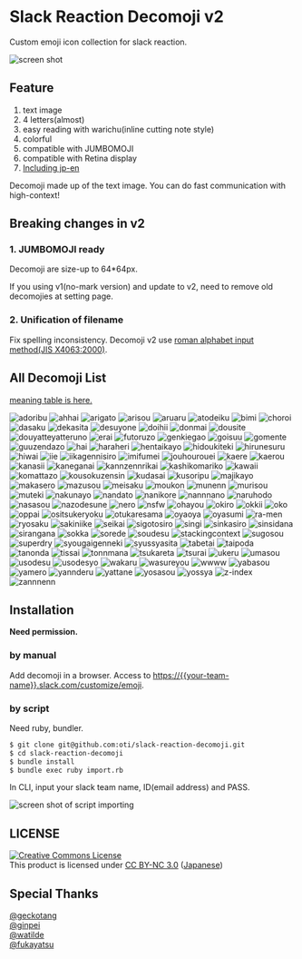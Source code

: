 # Slack Reaction Decomoji v2

Custom emoji icon collection for slack reaction.

![screen shot](https://raw.githubusercontent.com/oti/slack-reaction-decomoji/master/ss.png)

## Feature

1. text image
2. 4 letters(almost)
3. easy reading with warichu(inline cutting note style)
4. colorful
5. compatible with JUMBOMOJI
6. compatible with Retina display
7. [Including jp-en](decomoji-list.md)

Decomoji made up of the text image. You can do fast communication with high-context!

## Breaking changes in v2



### 1. JUMBOMOJI ready

Decomoji are size-up to 64*64px.

If you using v1(no-mark version) and update to v2, need to remove old decomojies at setting page.

### 2. Unification of filename

Fix spelling inconsistency. Decomoji v2 use [roman alphabet input method(JIS X4063:2000)](https://ja.wikipedia.org/wiki/%E3%83%AD%E3%83%BC%E3%83%9E%E5%AD%97%E5%85%A5%E5%8A%9B#.E5.BF.85.E3.81.9A.E5.AE.9F.E8.A3.85.E3.81.97.E3.81.AA.E3.81.91.E3.82.8C.E3.81.B0.E3.81.84.E3.81.91.E3.81.AA.E3.81.84.E5.85.A5.E5.8A.9B.E6.96.B9.E5.BC.8F).

## All Decomoji List

[meaning table is here.](decomoji-list.md)

![adoribu](https://raw.githubusercontent.com/oti/slack-reaction-decomoji/master/dist/adoribu.png)
![ahhai](https://raw.githubusercontent.com/oti/slack-reaction-decomoji/master/dist/ahhai.png)
![arigato](https://raw.githubusercontent.com/oti/slack-reaction-decomoji/master/dist/arigato.png)
![arisou](https://raw.githubusercontent.com/oti/slack-reaction-decomoji/master/dist/arisou.png)
![aruaru](https://raw.githubusercontent.com/oti/slack-reaction-decomoji/master/dist/aruaru.png)
![atodeiku](https://raw.githubusercontent.com/oti/slack-reaction-decomoji/master/dist/atodeiku.png)
![bimi](https://raw.githubusercontent.com/oti/slack-reaction-decomoji/master/dist/bimi.png)
![choroi](https://raw.githubusercontent.com/oti/slack-reaction-decomoji/master/dist/choroi.png)
![dasaku](https://raw.githubusercontent.com/oti/slack-reaction-decomoji/master/dist/dasaku.png)
![dekasita](https://raw.githubusercontent.com/oti/slack-reaction-decomoji/master/dist/dekasita.png)
![desuyone](https://raw.githubusercontent.com/oti/slack-reaction-decomoji/master/dist/desuyone.png)
![doihii](https://raw.githubusercontent.com/oti/slack-reaction-decomoji/master/dist/doihii.png)
![donmai](https://raw.githubusercontent.com/oti/slack-reaction-decomoji/master/dist/donmai.png)
![dousite](https://raw.githubusercontent.com/oti/slack-reaction-decomoji/master/dist/dousite.png)
![douyatteyatteruno](https://raw.githubusercontent.com/oti/slack-reaction-decomoji/master/dist/douyatteyatteruno.png)
![erai](https://raw.githubusercontent.com/oti/slack-reaction-decomoji/master/dist/erai.png)
![futoruzo](https://raw.githubusercontent.com/oti/slack-reaction-decomoji/master/dist/futoruzo.png)
![genkiegao](https://raw.githubusercontent.com/oti/slack-reaction-decomoji/master/dist/genkiegao.png)
![goisuu](https://raw.githubusercontent.com/oti/slack-reaction-decomoji/master/dist/goisuu.png)
![gomente](https://raw.githubusercontent.com/oti/slack-reaction-decomoji/master/dist/gomente.png)
![guuzendazo](https://raw.githubusercontent.com/oti/slack-reaction-decomoji/master/dist/guuzendazo.png)
![hai](https://raw.githubusercontent.com/oti/slack-reaction-decomoji/master/dist/hai.png)
![haraheri](https://raw.githubusercontent.com/oti/slack-reaction-decomoji/master/dist/haraheri.png)
![hentaikayo](https://raw.githubusercontent.com/oti/slack-reaction-decomoji/master/dist/hentaikayo.png)
![hidoukiteki](https://raw.githubusercontent.com/oti/slack-reaction-decomoji/master/dist/hidoukiteki.png)
![hirunesuru](https://raw.githubusercontent.com/oti/slack-reaction-decomoji/master/dist/hirunesuru.png)
![hiwai](https://raw.githubusercontent.com/oti/slack-reaction-decomoji/master/dist/hiwai.png)
![iie](https://raw.githubusercontent.com/oti/slack-reaction-decomoji/master/dist/iie.png)
![iikagennisiro](https://raw.githubusercontent.com/oti/slack-reaction-decomoji/master/dist/iikagennisiro.png)
![imifumei](https://raw.githubusercontent.com/oti/slack-reaction-decomoji/master/dist/imifumei.png)
![jouhourouei](https://raw.githubusercontent.com/oti/slack-reaction-decomoji/master/dist/jouhourouei.png)
![kaere](https://raw.githubusercontent.com/oti/slack-reaction-decomoji/master/dist/kaere.png)
![kaerou](https://raw.githubusercontent.com/oti/slack-reaction-decomoji/master/dist/kaerou.png)
![kanasii](https://raw.githubusercontent.com/oti/slack-reaction-decomoji/master/dist/kanasii.png)
![kaneganai](https://raw.githubusercontent.com/oti/slack-reaction-decomoji/master/dist/kaneganai.png)
![kannzennrikai](https://raw.githubusercontent.com/oti/slack-reaction-decomoji/master/dist/kannzennrikai.png)
![kashikomariko](https://raw.githubusercontent.com/oti/slack-reaction-decomoji/master/dist/kashikomariko.png)
![kawaii](https://raw.githubusercontent.com/oti/slack-reaction-decomoji/master/dist/kawaii.png)
![komattazo](https://raw.githubusercontent.com/oti/slack-reaction-decomoji/master/dist/komattazo.png)
![kousokuzensin](https://raw.githubusercontent.com/oti/slack-reaction-decomoji/master/dist/kousokuzensin.png)
![kudasai](https://raw.githubusercontent.com/oti/slack-reaction-decomoji/master/dist/kudasai.png)
![kusoripu](https://raw.githubusercontent.com/oti/slack-reaction-decomoji/master/dist/kusoripu.png)
![majikayo](https://raw.githubusercontent.com/oti/slack-reaction-decomoji/master/dist/majikayo.png)
![makasero](https://raw.githubusercontent.com/oti/slack-reaction-decomoji/master/dist/makasero.png)
![mazusou](https://raw.githubusercontent.com/oti/slack-reaction-decomoji/master/dist/mazusou.png)
![meisaku](https://raw.githubusercontent.com/oti/slack-reaction-decomoji/master/dist/meisaku.png)
![moukon](https://raw.githubusercontent.com/oti/slack-reaction-decomoji/master/dist/moukon.png)
![munenn](https://raw.githubusercontent.com/oti/slack-reaction-decomoji/master/dist/munenn.png)
![murisou](https://raw.githubusercontent.com/oti/slack-reaction-decomoji/master/dist/murisou.png)
![muteki](https://raw.githubusercontent.com/oti/slack-reaction-decomoji/master/dist/muteki.png)
![nakunayo](https://raw.githubusercontent.com/oti/slack-reaction-decomoji/master/dist/nakunayo.png)
![nandato](https://raw.githubusercontent.com/oti/slack-reaction-decomoji/master/dist/nandato.png)
![nanikore](https://raw.githubusercontent.com/oti/slack-reaction-decomoji/master/dist/nanikore.png)
![nannnano](https://raw.githubusercontent.com/oti/slack-reaction-decomoji/master/dist/nannnano.png)
![naruhodo](https://raw.githubusercontent.com/oti/slack-reaction-decomoji/master/dist/naruhodo.png)
![nasasou](https://raw.githubusercontent.com/oti/slack-reaction-decomoji/master/dist/nasasou.png)
![nazodesune](https://raw.githubusercontent.com/oti/slack-reaction-decomoji/master/dist/nazodesune.png)
![nero](https://raw.githubusercontent.com/oti/slack-reaction-decomoji/master/dist/nero.png)
![nsfw](https://raw.githubusercontent.com/oti/slack-reaction-decomoji/master/dist/nsfw.png)
![ohayou](https://raw.githubusercontent.com/oti/slack-reaction-decomoji/master/dist/ohayou.png)
![okiro](https://raw.githubusercontent.com/oti/slack-reaction-decomoji/master/dist/okiro.png)
![okkii](https://raw.githubusercontent.com/oti/slack-reaction-decomoji/master/dist/okkii.png)
![oko](https://raw.githubusercontent.com/oti/slack-reaction-decomoji/master/dist/oko.png)
![oppai](https://raw.githubusercontent.com/oti/slack-reaction-decomoji/master/dist/oppai.png)
![ositsukeryoku](https://raw.githubusercontent.com/oti/slack-reaction-decomoji/master/dist/ositsukeryoku.png)
![otukaresama](https://raw.githubusercontent.com/oti/slack-reaction-decomoji/master/dist/otukaresama.png)
![oyaoya](https://raw.githubusercontent.com/oti/slack-reaction-decomoji/master/dist/oyaoya.png)
![oyasumi](https://raw.githubusercontent.com/oti/slack-reaction-decomoji/master/dist/oyasumi.png)
![ra-men](https://raw.githubusercontent.com/oti/slack-reaction-decomoji/master/dist/ra-men.png)
![ryosaku](https://raw.githubusercontent.com/oti/slack-reaction-decomoji/master/dist/ryosaku.png)
![sakiniike](https://raw.githubusercontent.com/oti/slack-reaction-decomoji/master/dist/sakiniike.png)
![seikai](https://raw.githubusercontent.com/oti/slack-reaction-decomoji/master/dist/seikai.png)
![sigotosiro](https://raw.githubusercontent.com/oti/slack-reaction-decomoji/master/dist/sigotosiro.png)
![singi](https://raw.githubusercontent.com/oti/slack-reaction-decomoji/master/dist/singi.png)
![sinkasiro](https://raw.githubusercontent.com/oti/slack-reaction-decomoji/master/dist/sinkasiro.png)
![sinsidana](https://raw.githubusercontent.com/oti/slack-reaction-decomoji/master/dist/sinsidana.png)
![sirangana](https://raw.githubusercontent.com/oti/slack-reaction-decomoji/master/dist/sirangana.png)
![sokka](https://raw.githubusercontent.com/oti/slack-reaction-decomoji/master/dist/sokka.png)
![sorede](https://raw.githubusercontent.com/oti/slack-reaction-decomoji/master/dist/sorede.png)
![soudesu](https://raw.githubusercontent.com/oti/slack-reaction-decomoji/master/dist/soudesu.png)
![stackingcontext](https://raw.githubusercontent.com/oti/slack-reaction-decomoji/master/dist/stackingcontext.png)
![sugosou](https://raw.githubusercontent.com/oti/slack-reaction-decomoji/master/dist/sugosou.png)
![superdry](https://raw.githubusercontent.com/oti/slack-reaction-decomoji/master/dist/superdry.png)
![syougaigenneki](https://raw.githubusercontent.com/oti/slack-reaction-decomoji/master/dist/syougaigenneki.png)
![syussyasita](https://raw.githubusercontent.com/oti/slack-reaction-decomoji/master/dist/syussyasita.png)
![tabetai](https://raw.githubusercontent.com/oti/slack-reaction-decomoji/master/dist/tabetai.png)
![taipoda](https://raw.githubusercontent.com/oti/slack-reaction-decomoji/master/dist/taipoda.png)
![tanonda](https://raw.githubusercontent.com/oti/slack-reaction-decomoji/master/dist/tanonda.png)
![tissai](https://raw.githubusercontent.com/oti/slack-reaction-decomoji/master/dist/tissai.png)
![tonnmana](https://raw.githubusercontent.com/oti/slack-reaction-decomoji/master/dist/tonnmana.png)
![tsukareta](https://raw.githubusercontent.com/oti/slack-reaction-decomoji/master/dist/tsukareta.png)
![tsurai](https://raw.githubusercontent.com/oti/slack-reaction-decomoji/master/dist/tsurai.png)
![ukeru](https://raw.githubusercontent.com/oti/slack-reaction-decomoji/master/dist/ukeru.png)
![umasou](https://raw.githubusercontent.com/oti/slack-reaction-decomoji/master/dist/umasou.png)
![usodesu](https://raw.githubusercontent.com/oti/slack-reaction-decomoji/master/dist/usodesu.png)
![usodesyo](https://raw.githubusercontent.com/oti/slack-reaction-decomoji/master/dist/usodesyo.png)
![wakaru](https://raw.githubusercontent.com/oti/slack-reaction-decomoji/master/dist/wakaru.png)
![wasureyou](https://raw.githubusercontent.com/oti/slack-reaction-decomoji/master/dist/wasureyou.png)
![wwww](https://raw.githubusercontent.com/oti/slack-reaction-decomoji/master/dist/wwww.png)
![yabasou](https://raw.githubusercontent.com/oti/slack-reaction-decomoji/master/dist/yabasou.png)
![yamero](https://raw.githubusercontent.com/oti/slack-reaction-decomoji/master/dist/yamero.png)
![yannderu](https://raw.githubusercontent.com/oti/slack-reaction-decomoji/master/dist/yannderu.png)
![yattane](https://raw.githubusercontent.com/oti/slack-reaction-decomoji/master/dist/yattane.png)
![yosasou](https://raw.githubusercontent.com/oti/slack-reaction-decomoji/master/dist/yosasou.png)
![yossya](https://raw.githubusercontent.com/oti/slack-reaction-decomoji/master/dist/yossya.png)
![z-index](https://raw.githubusercontent.com/oti/slack-reaction-decomoji/master/dist/z-index.png)
![zannnenn](https://raw.githubusercontent.com/oti/slack-reaction-decomoji/master/dist/zannnenn.png)

## Installation

**Need permission.**

### by manual

Add decomoji in a browser. Access to [https://{{your-team-name}}.slack.com/customize/emoji](https://{{your-team-name}}.slack.com/customize/emoji).

### by script

Need ruby, bundler.

```bash
$ git clone git@github.com:oti/slack-reaction-decomoji.git
$ cd slack-reaction-decomoji
$ bundle install
$ bundle exec ruby import.rb
```

In CLI, input your slack team name, ID(email address) and PASS.

![screen shot of script importing](https://raw.githubusercontent.com/oti/slack-reaction-decomoji/master/ss_import.png)

## LICENSE

[![Creative Commons License](https://i.creativecommons.org/l/by-nc/3.0/88x31.png "CC BY-NC 3.0")](https://creativecommons.org/licenses/by-nc/3.0/deed.en)  
This product is licensed under [CC BY-NC 3.0](http://creativecommons.org/licenses/by-nc/3.0/deed.en) ([Japanese](https://creativecommons.org/licenses/by-nc/3.0/deed.ja))

## Special Thanks

[@geckotang](https://github.com/geckotang/)  
[@ginpei](https://github.com/ginpei/)  
[@watilde](https://github.com/watilde/)  
[@fukayatsu](https://github.com/fukayatsu/)